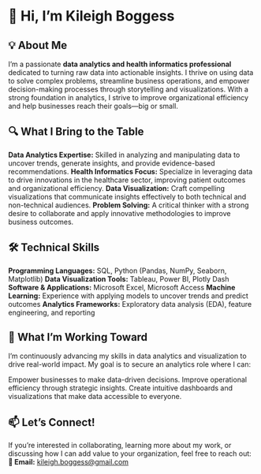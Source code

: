 # **👋 Hi, I’m Kileigh Boggess** #

## **💡 About Me** ##

I’m a passionate **data analytics and health informatics professional** dedicated to turning raw data into actionable insights. I thrive on using data to solve complex problems, streamline business operations, and empower decision-making processes through storytelling and visualizations. With a strong foundation in analytics, I strive to improve organizational efficiency and help businesses reach their goals—big or small.

## **🔍 What I Bring to the Table** ##

**Data Analytics Expertise:** Skilled in analyzing and manipulating data to uncover trends, generate insights, and provide evidence-based recommendations.
**Health Informatics Focus:** Specialize in leveraging data to drive innovations in the healthcare sector, improving patient outcomes and organizational efficiency.
**Data Visualization:** Craft compelling visualizations that communicate insights effectively to both technical and non-technical audiences.
**Problem Solving:** A critical thinker with a strong desire to collaborate and apply innovative methodologies to improve business outcomes.

## **🛠 Technical Skills** ##

**Programming Languages:** SQL, Python (Pandas, NumPy, Seaborn, Matplotlib)
**Data Visualization Tools:** Tableau, Power BI, Plotly Dash
**Software & Applications:** Microsoft Excel, Microsoft Access
**Machine Learning:** Experience with applying models to uncover trends and predict outcomes
**Analytics Frameworks:** Exploratory data analysis (EDA), feature engineering, and reporting

## **🚀 What I’m Working Toward** ##

I’m continuously advancing my skills in data analytics and visualization to drive real-world impact. My goal is to secure an analytics role where I can:

Empower businesses to make data-driven decisions.
Improve operational efficiency through strategic insights.
Create intuitive dashboards and visualizations that make data accessible to everyone.
## **📫 Let’s Connect!** ##

If you’re interested in collaborating, learning more about my work, or discussing how I can add value to your organization, feel free to reach out:
**📧 Email:** kileigh.boggess@gmail.com
